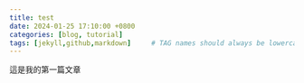 ```yaml
---
title: test
date: 2024-01-25 17:10:00 +0800
categories: [blog, tutorial]
tags: [jekyll,github,markdown]     # TAG names should always be lowercase
---
```


這是我的第一篇文章